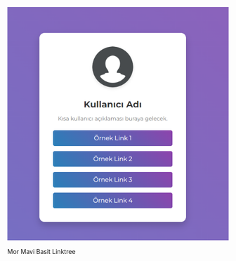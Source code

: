 ![Mor Mavi Basit Linktree](https://raw.githubusercontent.com/RasdiantNW/Mor-Mavi-Basit-Linktree/main/mor-mavi.png)



Mor Mavi Basit Linktree
